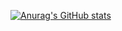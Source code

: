 [![Anurag's GitHub stats](https://github-readme-stats.vercel.app/api?username=obssousa&show_icons=true)](https://github.com/obssousa/github-readme-stats)
